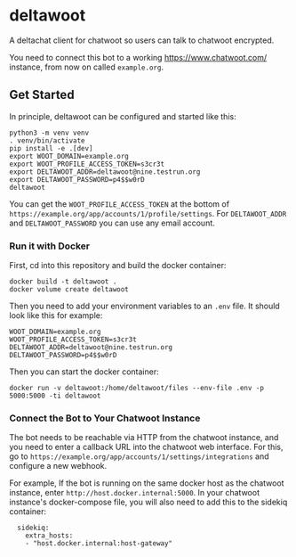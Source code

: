 # deltawoot

A deltachat client for chatwoot so users can talk to chatwoot encrypted.

You need to connect this bot to a working <https://www.chatwoot.com/> instance,
from now on called `example.org`.

## Get Started

In principle, deltawoot can be configured and started like this:

```
python3 -m venv venv
. venv/bin/activate
pip install -e .[dev]
export WOOT_DOMAIN=example.org
export WOOT_PROFILE_ACCESS_TOKEN=s3cr3t
export DELTAWOOT_ADDR=deltawoot@nine.testrun.org
export DELTAWOOT_PASSWORD=p4$$w0rD
deltawoot
```

You can get the `WOOT_PROFILE_ACCESS_TOKEN`
at the bottom of `https://example.org/app/accounts/1/profile/settings`.
For `DELTAWOOT_ADDR`
and `DELTAWOOT_PASSWORD`
you can use any email account.

### Run it with Docker

First, cd into this repository and build the docker container:

```
docker build -t deltawoot .
docker volume create deltawoot
```

Then you need to add your environment variables to an `.env` file.
It should look like this for example:

```
WOOT_DOMAIN=example.org
WOOT_PROFILE_ACCESS_TOKEN=s3cr3t
DELTAWOOT_ADDR=deltawoot@nine.testrun.org
DELTAWOOT_PASSWORD=p4$$w0rD
```

Then you can start the docker container:

```
docker run -v deltawoot:/home/deltawoot/files --env-file .env -p 5000:5000 -ti deltawoot
```

### Connect the Bot to Your Chatwoot Instance

The bot needs to be reachable via HTTP from the chatwoot instance,
and you need to enter a callback URL into the chatwoot web interface.
For this, go to `https://example.org/app/accounts/1/settings/integrations`
and configure a new webhook.

For example,
If the bot is running on the same docker host as the chatwoot instance,
enter `http://host.docker.internal:5000`.
In your chatwoot instance's docker-compose file,
you will also need to add this to the sidekiq container:

```
  sidekiq:
    extra_hosts:
    - "host.docker.internal:host-gateway"
```
